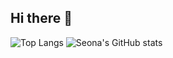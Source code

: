 ## Hi there 👋

<!--
**developer0826/developer0826** is a ✨ _special_ ✨ repository because its `README.md` (this file) appears on your GitHub profile.

Here are some ideas to get you started:

- 🔭 I’m currently working on ...
- 🌱 I’m currently learning ...
- 👯 I’m looking to collaborate on ...
- 🤔 I’m looking for help with ...
- 💬 Ask me about ...
- 📫 How to reach me: ...
- 😄 Pronouns: ...
- ⚡ Fun fact: ...
-->
![Top Langs](https://github-readme-stats.vercel.app/api/top-langs/?username=developer0826&layout=compact&theme=nord)
![Seona's GitHub stats](https://github-readme-stats.vercel.app/api?username=developer0826&show_icons=true&theme=nord&count_private=true)

